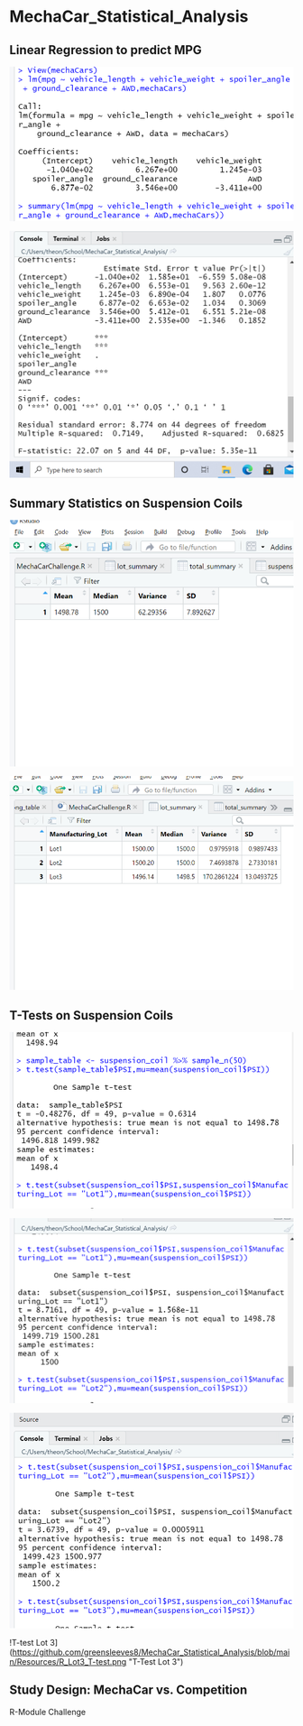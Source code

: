 # MechaCar_Statistical_Analysis

## Linear Regression to predict MPG

![Multiple Regression on MPG](https://github.com/greensleeves8/MechaCar_Statistical_Analysis/blob/main/Resources/R_Regression.png "Multiple Regression")

![Summary Statistics on Regression](https://github.com/greensleeves8/MechaCar_Statistical_Analysis/blob/main/Resources/R_Regression_Summary.png "Summary Statistics on Regression")

## Summary Statistics on Suspension Coils

![Suspension Coil Measures of Central Tendency](https://github.com/greensleeves8/MechaCar_Statistical_Analysis/blob/main/Resources/R_Coil_Summary.png "Suspension Coil Measures of Central Tendency")

![MCT Grouped By Lot](https://github.com/greensleeves8/MechaCar_Statistical_Analysis/blob/main/Resources/R_Lot_Summary.png "Central Tendency by Lot")

## T-Tests on Suspension Coils

![T-test sample](https://github.com/greensleeves8/MechaCar_Statistical_Analysis/blob/main/Resources/R_T-test_Sample.png "T-test Sample")

![T-test Lot 1](https://github.com/greensleeves8/MechaCar_Statistical_Analysis/blob/main/Resources/R_Lot1_T-test.png "T-Test Lot 1")

![T-test Lot 2](https://github.com/greensleeves8/MechaCar_Statistical_Analysis/blob/main/Resources/R_Lot2_T-test.png "T-Test Lot 2")

!T-test Lot 3](https://github.com/greensleeves8/MechaCar_Statistical_Analysis/blob/main/Resources/R_Lot3_T-test.png "T-Test Lot 3")

## Study Design: MechaCar vs. Competition

R-Module Challenge
